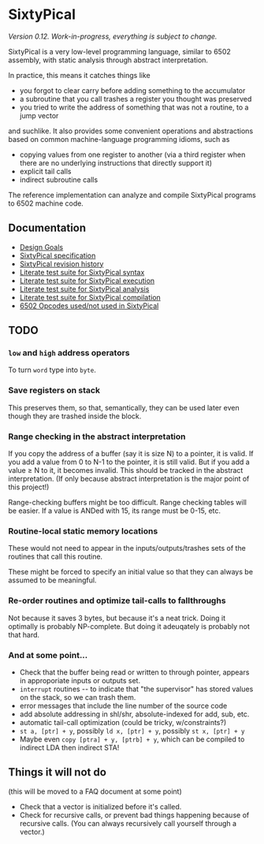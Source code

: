 SixtyPical
==========

_Version 0.12.  Work-in-progress, everything is subject to change._

SixtyPical is a very low-level programming language, similar to 6502 assembly,
with static analysis through abstract interpretation.

In practice, this means it catches things like

*   you forgot to clear carry before adding something to the accumulator
*   a subroutine that you call trashes a register you thought was preserved
*   you tried to write the address of something that was not a routine, to
    a jump vector

and suchlike.  It also provides some convenient operations and abstractions
based on common machine-language programming idioms, such as

*   copying values from one register to another (via a third register when
    there are no underlying instructions that directly support it)
*   explicit tail calls
*   indirect subroutine calls

The reference implementation can analyze and compile SixtyPical programs to
6502 machine code.

Documentation
-------------

*   [Design Goals](doc/Design%20Goals.md)
*   [SixtyPical specification](doc/SixtyPical.md)
*   [SixtyPical revision history](HISTORY.md)
*   [Literate test suite for SixtyPical syntax](tests/SixtyPical%20Syntax.md)
*   [Literate test suite for SixtyPical execution](tests/SixtyPical%20Execution.md)
*   [Literate test suite for SixtyPical analysis](tests/SixtyPical%20Analysis.md)
*   [Literate test suite for SixtyPical compilation](tests/SixtyPical%20Compilation.md)
*   [6502 Opcodes used/not used in SixtyPical](doc/6502%20Opcodes.md)

TODO
----

### `low` and `high` address operators

To turn `word` type into `byte`.

### Save registers on stack

This preserves them, so that, semantically, they can be used later even though they
are trashed inside the block.

### Range checking in the abstract interpretation

If you copy the address of a buffer (say it is size N) to a pointer, it is valid.
If you add a value from 0 to N-1 to the pointer, it is still valid.
But if you add a value ≥ N to it, it becomes invalid.
This should be tracked in the abstract interpretation.
(If only because abstract interpretation is the major point of this project!)

Range-checking buffers might be too difficult.  Range checking tables will be easier.
If a value is ANDed with 15, its range must be 0-15, etc.

### Routine-local static memory locations

These would not need to appear in the inputs/outputs/trashes sets of the routines
that call this routine.

These might be forced to specify an initial value so that they can always be
assumed to be meaningful.

### Re-order routines and optimize tail-calls to fallthroughs

Not because it saves 3 bytes, but because it's a neat trick.  Doing it optimally
is probably NP-complete.  But doing it adeuqately is probably not that hard.

### And at some point...

*   Check that the buffer being read or written to through pointer, appears in approporiate inputs or outputs set.
*   `interrupt` routines -- to indicate that "the supervisor" has stored values on the stack, so we can trash them.
*   error messages that include the line number of the source code
*   add absolute addressing in shl/shr, absolute-indexed for add, sub, etc.
*   automatic tail-call optimization (could be tricky, w/constraints?)
*   `st a, [ptr] + y`, possibly `ld x, [ptr] + y`, possibly `st x, [ptr] + y`
*   Maybe even `copy [ptra] + y, [ptrb] + y`, which can be compiled to indirect LDA then indirect STA!

Things it will not do
---------------------

(this will be moved to a FAQ document at some point)

*   Check that a vector is initialized before it's called.
*   Check for recursive calls, or prevent bad things happening because of recursive calls.
    (You can always recursively call yourself through a vector.)
